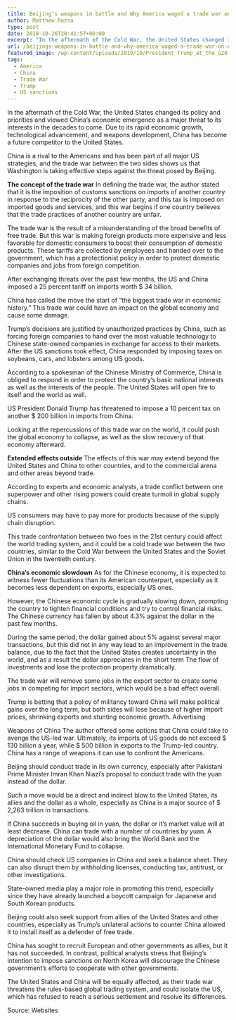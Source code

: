 ```yaml
---
title: Beijing’s weapons in battle and Why America waged a trade war on China
author: Matthew Rozsa
type: post
date: 2019-10-26T20:41:57+00:00
excerpt: "In the aftermath of the Cold War, the United States changed its policy and priorities and viewed China's economic emergence as a major threat to its interests in the decades to come."
url: /beijings-weapons-in-battle-and-why-america-waged-a-trade-war-on-china/
featured_image: /wp-content/uploads/2019/10/President_Trump_at_the_G20-trade-war.jpg
tags:
  - America
  - China
  - Trade War
  - Trump
  - US sanctions
---
```


  In the aftermath of the Cold War, the United States changed its policy and priorities and viewed China&#8217;s economic emergence as a major threat to its interests in the decades to come. Due to its rapid economic growth, technological advancement, and weapons development, China has become a future competitor to the United States.



  China is a rival to the Americans and has been part of all major US strategies, and the trade war between the two sides shows us that Washington is taking effective steps against the threat posed by Beijing.



  **The concept of the trade war** In defining the trade war, the author stated that it is the imposition of customs sanctions on imports of another country in response to the reciprocity of the other party, and this tax is imposed on imported goods and services, and this war begins if one country believes that the trade practices of another country are unfair.



  The trade war is the result of a misunderstanding of the broad benefits of free trade. But this war is making foreign products more expensive and less favorable for domestic consumers to boost their consumption of domestic products. These tariffs are collected by employees and handed over to the government, which has a protectionist policy in order to protect domestic companies and jobs from foreign competition.



  After exchanging threats over the past few months, the US and China imposed a 25 percent tariff on imports worth $ 34 billion.



  China has called the move the start of &#8220;the biggest trade war in economic history.&#8221; This trade war could have an impact on the global economy and cause some damage.



  Trump&#8217;s decisions are justified by unauthorized practices by China, such as forcing foreign companies to hand over the most valuable technology to Chinese state-owned companies in exchange for access to their markets. After the US sanctions took effect, China responded by imposing taxes on soybeans, cars, and lobsters among US goods.



  According to a spokesman of the Chinese Ministry of Commerce, China is obliged to respond in order to protect the country&#8217;s basic national interests as well as the interests of the people. The United States will open fire to itself and the world as well.



  US President Donald Trump has threatened to impose a 10 percent tax on another $ 200 billion in imports from China.



  Looking at the repercussions of this trade war on the world, it could push the global economy to collapse, as well as the slow recovery of that economy afterward.



  **Extended effects outside** The effects of this war may extend beyond the United States and China to other countries, and to the commercial arena and other areas beyond trade.



  According to experts and economic analysts, a trade conflict between one superpower and other rising powers could create turmoil in global supply chains.



  US consumers may have to pay more for products because of the supply chain disruption.



  This trade confrontation between two foes in the 21st century could affect the world trading system, and it could be a cold trade war between the two countries, similar to the Cold War between the United States and the Soviet Union in the twentieth century.



  **China&#8217;s economic slowdown** As for the Chinese economy, it is expected to witness fewer fluctuations than its American counterpart, especially as it becomes less dependent on exports, especially US ones.



  However, the Chinese economic cycle is gradually slowing down, prompting the country to tighten financial conditions and try to control financial risks. The Chinese currency has fallen by about 4.3% against the dollar in the past few months.



  During the same period, the dollar gained about 5% against several major transactions, but this did not in any way lead to an improvement in the trade balance, due to the fact that the United States creates uncertainty in the world, and as a result the dollar appreciates in the short term The flow of investments and lose the protection property dramatically.



  The trade war will remove some jobs in the export sector to create some jobs in competing for import sectors, which would be a bad effect overall.



  Trump is betting that a policy of militancy toward China will make political gains over the long term, but both sides will lose because of higher import prices, shrinking exports and stunting economic growth. Advertising



  Weapons of China The author offered some options that China could take to avenge the US-led war. Ultimately, its imports of US goods do not exceed $ 130 billion a year, while $ 500 billion in exports to the Trump-led country. China has a range of weapons it can use to confront the Americans.



  Beijing should conduct trade in its own currency, especially after Pakistani Prime Minister Imran Khan Niazi&#8217;s proposal to conduct trade with the yuan instead of the dollar.



  Such a move would be a direct and indirect blow to the United States, its allies and the dollar as a whole, especially as China is a major source of $ 2,263 trillion in transactions.



  If China succeeds in buying oil in yuan, the dollar or it&#8217;s market value will at least decrease. China can trade with a number of countries by yuan. A depreciation of the dollar would also bring the World Bank and the International Monetary Fund to collapse.



  China should check US companies in China and seek a balance sheet. They can also disrupt them by withholding licenses, conducting tax, antitrust, or other investigations.



  State-owned media play a major role in promoting this trend, especially since they have already launched a boycott campaign for Japanese and South Korean products.



  Beijing could also seek support from allies of the United States and other countries, especially as Trump&#8217;s unilateral actions to counter China allowed it to install itself as a defender of free trade.



  China has sought to recruit European and other governments as allies, but it has not succeeded. In contrast, political analysts stress that Beijing&#8217;s intention to impose sanctions on North Korea will discourage the Chinese government&#8217;s efforts to cooperate with other governments.



  The United States and China will be equally affected, as their trade war threatens the rules-based global trading system, and could isolate the US, which has refused to reach a serious settlement and resolve its differences.



  Source: Websites

